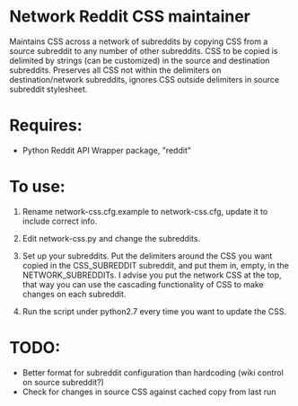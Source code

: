 # Network Reddit CSS maintainer

Maintains CSS across a network of subreddits by copying CSS from a source
subreddit to any number of other subreddits. CSS to be copied is delimited
by strings (can be customized) in the source and destination subreddits.
Preserves all CSS not within the delimiters on destination/network
subreddits, ignores CSS outside delimiters in source subreddit stylesheet.

# Requires:

- Python Reddit API Wrapper package, "reddit"

# To use:

1. Rename network-css.cfg.example to network-css.cfg, update it to
include correct info.

2. Edit network-css.py and change the subreddits.

3. Set up your subreddits. Put the delimiters around the CSS you want copied
in the CSS_SUBREDDIT subreddit, and put them in, empty, in the
NETWORK_SUBREDDITs. I advise you put the network CSS at the top, that way you
can use the cascading functionality of CSS to make changes on each subreddit.

4. Run the script under python2.7 every time you want to update the CSS.

# TODO:

- Better format for subreddit configuration than hardcoding (wiki control on source subreddit?)
- Check for changes in source CSS against cached copy from last run